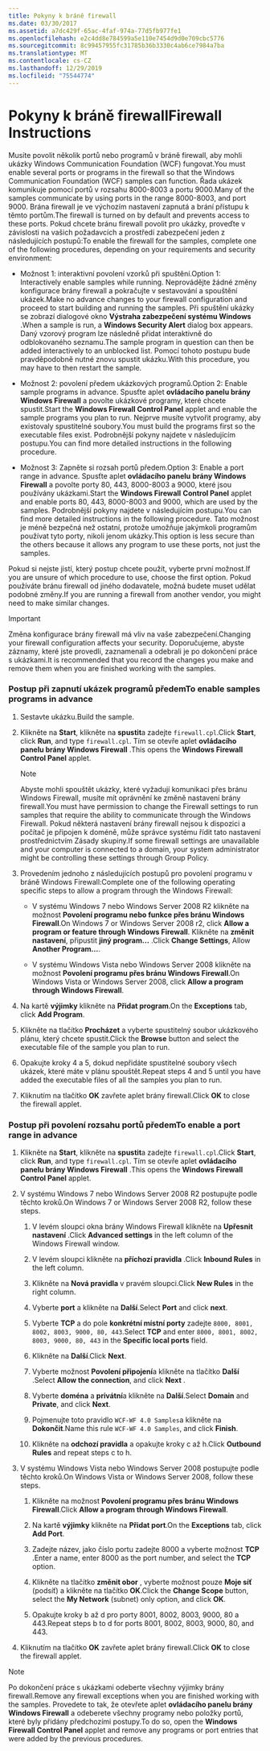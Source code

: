 ```yaml
---
title: Pokyny k bráně firewall
ms.date: 03/30/2017
ms.assetid: a7dc429f-65ac-4faf-974a-77d5fb977fe1
ms.openlocfilehash: e2c4dd8e784599a5e110e7454d9d0e709cbc5776
ms.sourcegitcommit: 8c99457955fc31785b36b3330c4ab6ce7984a7ba
ms.translationtype: MT
ms.contentlocale: cs-CZ
ms.lasthandoff: 12/29/2019
ms.locfileid: "75544774"
---
```

# <a name="firewall-instructions"></a><span data-ttu-id="9c6e7-102">Pokyny k bráně firewall</span><span class="sxs-lookup"><span data-stu-id="9c6e7-102">Firewall Instructions</span></span>
<span data-ttu-id="9c6e7-103">Musíte povolit několik portů nebo programů v bráně firewall, aby mohli ukázky Windows Communication Foundation (WCF) fungovat.</span><span class="sxs-lookup"><span data-stu-id="9c6e7-103">You must enable several ports or programs in the firewall so that the Windows Communication Foundation (WCF) samples can function.</span></span> <span data-ttu-id="9c6e7-104">Řada ukázek komunikuje pomocí portů v rozsahu 8000-8003 a portu 9000.</span><span class="sxs-lookup"><span data-stu-id="9c6e7-104">Many of the samples communicate by using ports in the range 8000-8003, and port 9000.</span></span> <span data-ttu-id="9c6e7-105">Brána firewall je ve výchozím nastavení zapnutá a brání přístupu k těmto portům.</span><span class="sxs-lookup"><span data-stu-id="9c6e7-105">The firewall is turned on by default and prevents access to these ports.</span></span> <span data-ttu-id="9c6e7-106">Pokud chcete bránu firewall povolit pro ukázky, proveďte v závislosti na vašich požadavcích a prostředí zabezpečení jeden z následujících postupů:</span><span class="sxs-lookup"><span data-stu-id="9c6e7-106">To enable the firewall for the samples, complete one of the following procedures, depending on your requirements and security environment:</span></span>  
  
- <span data-ttu-id="9c6e7-107">Možnost 1: interaktivní povolení vzorků při spuštění.</span><span class="sxs-lookup"><span data-stu-id="9c6e7-107">Option 1: Interactively enable samples while running.</span></span> <span data-ttu-id="9c6e7-108">Neprovádějte žádné změny konfigurace brány firewall a pokračujte v sestavování a spouštění ukázek.</span><span class="sxs-lookup"><span data-stu-id="9c6e7-108">Make no advance changes to your firewall configuration and proceed to start building and running the samples.</span></span> <span data-ttu-id="9c6e7-109">Při spuštění ukázky se zobrazí dialogové okno **Výstraha zabezpečení systému Windows** .</span><span class="sxs-lookup"><span data-stu-id="9c6e7-109">When a sample is run, a **Windows Security Alert** dialog box appears.</span></span> <span data-ttu-id="9c6e7-110">Daný vzorový program lze následně přidat interaktivně do odblokovaného seznamu.</span><span class="sxs-lookup"><span data-stu-id="9c6e7-110">The sample program in question can then be added interactively to an unblocked list.</span></span> <span data-ttu-id="9c6e7-111">Pomocí tohoto postupu bude pravděpodobně nutné znovu spustit ukázku.</span><span class="sxs-lookup"><span data-stu-id="9c6e7-111">With this procedure, you may have to then restart the sample.</span></span>  
  
- <span data-ttu-id="9c6e7-112">Možnost 2: povolení předem ukázkových programů.</span><span class="sxs-lookup"><span data-stu-id="9c6e7-112">Option 2: Enable sample programs in advance.</span></span> <span data-ttu-id="9c6e7-113">Spusťte aplet **ovládacího panelu brány Windows Firewall** a povolte ukázkové programy, které chcete spustit.</span><span class="sxs-lookup"><span data-stu-id="9c6e7-113">Start the **Windows Firewall Control Panel** applet and enable the sample programs you plan to run.</span></span> <span data-ttu-id="9c6e7-114">Nejprve musíte vytvořit programy, aby existovaly spustitelné soubory.</span><span class="sxs-lookup"><span data-stu-id="9c6e7-114">You must build the programs first so the executable files exist.</span></span> <span data-ttu-id="9c6e7-115">Podrobnější pokyny najdete v následujícím postupu.</span><span class="sxs-lookup"><span data-stu-id="9c6e7-115">You can find more detailed instructions in the following procedure.</span></span>  
  
- <span data-ttu-id="9c6e7-116">Možnost 3: Zapněte si rozsah portů předem.</span><span class="sxs-lookup"><span data-stu-id="9c6e7-116">Option 3: Enable a port range in advance.</span></span> <span data-ttu-id="9c6e7-117">Spusťte aplet **ovládacího panelu** **brány Windows Firewall** a povolte porty 80, 443, 8000-8003 a 9000, které jsou používány ukázkami.</span><span class="sxs-lookup"><span data-stu-id="9c6e7-117">Start the **Windows Firewall** **Control Panel** applet and enable ports 80, 443, 8000-8003 and 9000, which are used by the samples.</span></span> <span data-ttu-id="9c6e7-118">Podrobnější pokyny najdete v následujícím postupu.</span><span class="sxs-lookup"><span data-stu-id="9c6e7-118">You can find more detailed instructions in the following procedure.</span></span> <span data-ttu-id="9c6e7-119">Tato možnost je méně bezpečná než ostatní, protože umožňuje jakýmkoli programům používat tyto porty, nikoli jenom ukázky.</span><span class="sxs-lookup"><span data-stu-id="9c6e7-119">This option is less secure than the others because it allows any program to use these ports, not just the samples.</span></span>  
  
 <span data-ttu-id="9c6e7-120">Pokud si nejste jistí, který postup chcete použít, vyberte první možnost.</span><span class="sxs-lookup"><span data-stu-id="9c6e7-120">If you are unsure of which procedure to use, choose the first option.</span></span> <span data-ttu-id="9c6e7-121">Pokud používáte bránu firewall od jiného dodavatele, možná budete muset udělat podobné změny.</span><span class="sxs-lookup"><span data-stu-id="9c6e7-121">If you are running a firewall from another vendor, you might need to make similar changes.</span></span>  
  
> [!IMPORTANT]
> <span data-ttu-id="9c6e7-122">Změna konfigurace brány firewall má vliv na vaše zabezpečení.</span><span class="sxs-lookup"><span data-stu-id="9c6e7-122">Changing your firewall configuration affects your security.</span></span> <span data-ttu-id="9c6e7-123">Doporučujeme, abyste záznamy, které jste provedli, zaznamenali a odebrali je po dokončení práce s ukázkami.</span><span class="sxs-lookup"><span data-stu-id="9c6e7-123">It is recommended that you record the changes you make and remove them when you are finished working with the samples.</span></span>  
  
### <a name="to-enable-samples-programs-in-advance"></a><span data-ttu-id="9c6e7-124">Postup při zapnutí ukázek programů předem</span><span class="sxs-lookup"><span data-stu-id="9c6e7-124">To enable samples programs in advance</span></span>  
  
1. <span data-ttu-id="9c6e7-125">Sestavte ukázku.</span><span class="sxs-lookup"><span data-stu-id="9c6e7-125">Build the sample.</span></span>  
  
2. <span data-ttu-id="9c6e7-126">Klikněte na **Start**, klikněte na **spustit**a zadejte `firewall.cpl`.</span><span class="sxs-lookup"><span data-stu-id="9c6e7-126">Click **Start**, click **Run**, and type `firewall.cpl`.</span></span> <span data-ttu-id="9c6e7-127">Tím se otevře aplet **ovládacího panelu brány Windows Firewall** .</span><span class="sxs-lookup"><span data-stu-id="9c6e7-127">This opens the **Windows Firewall Control Panel** applet.</span></span>  
  
    > [!NOTE]
    > <span data-ttu-id="9c6e7-128">Abyste mohli spouštět ukázky, které vyžadují komunikaci přes bránu Windows Firewall, musíte mít oprávnění ke změně nastavení brány firewall.</span><span class="sxs-lookup"><span data-stu-id="9c6e7-128">You must have permission to change the Firewall settings to run samples that require the ability to communicate through the Windows Firewall.</span></span> <span data-ttu-id="9c6e7-129">Pokud některá nastavení brány firewall nejsou k dispozici a počítač je připojen k doméně, může správce systému řídit tato nastavení prostřednictvím Zásady skupiny.</span><span class="sxs-lookup"><span data-stu-id="9c6e7-129">If some firewall settings are unavailable and your computer is connected to a domain, your system administrator might be controlling these settings through Group Policy.</span></span>  
  
3. <span data-ttu-id="9c6e7-130">Provedením jednoho z následujících postupů pro povolení programu v bráně Windows Firewall:</span><span class="sxs-lookup"><span data-stu-id="9c6e7-130">Complete one of the following operating specific steps to allow a program through the Windows Firewall:</span></span>  
  
    - <span data-ttu-id="9c6e7-131">V systému Windows 7 nebo Windows Server 2008 R2 klikněte na možnost **Povolení programu nebo funkce přes bránu Windows Firewall**.</span><span class="sxs-lookup"><span data-stu-id="9c6e7-131">On Windows 7 or Windows Server 2008 r2, click **Allow a program or feature through Windows Firewall**.</span></span> <span data-ttu-id="9c6e7-132">Klikněte na **změnit nastavení**, připustit **jiný program...** .</span><span class="sxs-lookup"><span data-stu-id="9c6e7-132">Click **Change Settings**, Allow **Another Program…**.</span></span>  
  
    - <span data-ttu-id="9c6e7-133">V systému Windows Vista nebo Windows Server 2008 klikněte na možnost **Povolení programu přes bránu Windows Firewall**.</span><span class="sxs-lookup"><span data-stu-id="9c6e7-133">On Windows Vista or Windows Server 2008, click **Allow a program through Windows Firewall**.</span></span>  
  
4. <span data-ttu-id="9c6e7-134">Na kartě **výjimky** klikněte na **Přidat program**.</span><span class="sxs-lookup"><span data-stu-id="9c6e7-134">On the **Exceptions** tab, click **Add Program**.</span></span>  
  
5. <span data-ttu-id="9c6e7-135">Klikněte na tlačítko **Procházet** a vyberte spustitelný soubor ukázkového plánu, který chcete spustit.</span><span class="sxs-lookup"><span data-stu-id="9c6e7-135">Click the **Browse** button and select the executable file of the sample you plan to run.</span></span>  
  
6. <span data-ttu-id="9c6e7-136">Opakujte kroky 4 a 5, dokud nepřidáte spustitelné soubory všech ukázek, které máte v plánu spouštět.</span><span class="sxs-lookup"><span data-stu-id="9c6e7-136">Repeat steps 4 and 5 until you have added the executable files of all the samples you plan to run.</span></span>  
  
7. <span data-ttu-id="9c6e7-137">Kliknutím na tlačítko **OK** zavřete aplet brány firewall.</span><span class="sxs-lookup"><span data-stu-id="9c6e7-137">Click **OK** to close the firewall applet.</span></span>  
  
### <a name="to-enable-a-port-range-in-advance"></a><span data-ttu-id="9c6e7-138">Postup při povolení rozsahu portů předem</span><span class="sxs-lookup"><span data-stu-id="9c6e7-138">To enable a port range in advance</span></span>  
  
1. <span data-ttu-id="9c6e7-139">Klikněte na **Start**, klikněte na **spustit**a zadejte `firewall.cpl`.</span><span class="sxs-lookup"><span data-stu-id="9c6e7-139">Click **Start**, click **Run**, and type `firewall.cpl`.</span></span> <span data-ttu-id="9c6e7-140">Tím se otevře aplet **ovládacího panelu brány Windows Firewall** .</span><span class="sxs-lookup"><span data-stu-id="9c6e7-140">This opens the **Windows Firewall Control Panel** applet.</span></span>  
  
2. <span data-ttu-id="9c6e7-141">V systému Windows 7 nebo Windows Server 2008 R2 postupujte podle těchto kroků.</span><span class="sxs-lookup"><span data-stu-id="9c6e7-141">On Windows 7 or Windows Server 2008 R2, follow these steps.</span></span>  
  
    1. <span data-ttu-id="9c6e7-142">V levém sloupci okna brány Windows Firewall klikněte na **Upřesnit nastavení** .</span><span class="sxs-lookup"><span data-stu-id="9c6e7-142">Click **Advanced settings** in the left column of the Windows Firewall window.</span></span>  
  
    2. <span data-ttu-id="9c6e7-143">V levém sloupci klikněte na **příchozí pravidla** .</span><span class="sxs-lookup"><span data-stu-id="9c6e7-143">Click **Inbound Rules** in the left column.</span></span>  
  
    3. <span data-ttu-id="9c6e7-144">Klikněte na **Nová pravidla** v pravém sloupci.</span><span class="sxs-lookup"><span data-stu-id="9c6e7-144">Click **New Rules** in the right column.</span></span>  
  
    4. <span data-ttu-id="9c6e7-145">Vyberte **port** a klikněte na **Další**.</span><span class="sxs-lookup"><span data-stu-id="9c6e7-145">Select **Port** and click **next**.</span></span>  
  
    5. <span data-ttu-id="9c6e7-146">Vyberte **TCP** a do pole **konkrétní místní porty** zadejte `8000, 8001, 8002, 8003, 9000, 80, 443`.</span><span class="sxs-lookup"><span data-stu-id="9c6e7-146">Select **TCP** and enter `8000, 8001, 8002, 8003, 9000, 80, 443` in the **Specific local ports** field.</span></span>  
  
    6. <span data-ttu-id="9c6e7-147">Klikněte na **Další**.</span><span class="sxs-lookup"><span data-stu-id="9c6e7-147">Click **Next**.</span></span>  
  
    7. <span data-ttu-id="9c6e7-148">Vyberte možnost **Povolení připojení**a klikněte na tlačítko **Další** .</span><span class="sxs-lookup"><span data-stu-id="9c6e7-148">Select **Allow the connection**, and click **Next** .</span></span>  
  
    8. <span data-ttu-id="9c6e7-149">Vyberte **doména** a **privátní**a klikněte na **Další**.</span><span class="sxs-lookup"><span data-stu-id="9c6e7-149">Select **Domain** and **Private**, and click **Next**.</span></span>  
  
    9. <span data-ttu-id="9c6e7-150">Pojmenujte toto pravidlo `WCF-WF 4.0 Samples`a klikněte na **Dokončit**.</span><span class="sxs-lookup"><span data-stu-id="9c6e7-150">Name this rule `WCF-WF 4.0 Samples`, and click **Finish**.</span></span>  
  
    10. <span data-ttu-id="9c6e7-151">Klikněte na **odchozí pravidla** a opakujte kroky c až h.</span><span class="sxs-lookup"><span data-stu-id="9c6e7-151">Click **Outbound Rules** and repeat steps c to h.</span></span>  
  
3. <span data-ttu-id="9c6e7-152">V systému Windows Vista nebo Windows Server 2008 postupujte podle těchto kroků.</span><span class="sxs-lookup"><span data-stu-id="9c6e7-152">On Windows Vista or Windows Server 2008, follow these steps.</span></span>  
  
    1. <span data-ttu-id="9c6e7-153">Klikněte na možnost **Povolení programu přes bránu Windows Firewall**.</span><span class="sxs-lookup"><span data-stu-id="9c6e7-153">Click **Allow a program through Windows Firewall**.</span></span>  
  
    2. <span data-ttu-id="9c6e7-154">Na kartě **výjimky** klikněte na **Přidat port**.</span><span class="sxs-lookup"><span data-stu-id="9c6e7-154">On the **Exceptions** tab, click **Add Port**.</span></span>  
  
    3. <span data-ttu-id="9c6e7-155">Zadejte název, jako číslo portu zadejte 8000 a vyberte možnost **TCP** .</span><span class="sxs-lookup"><span data-stu-id="9c6e7-155">Enter a name, enter 8000 as the port number, and select the **TCP** option.</span></span>  
  
    4. <span data-ttu-id="9c6e7-156">Klikněte na tlačítko **změnit obor** , vyberte možnost pouze **Moje síť** (podsíť) a klikněte na tlačítko **OK**.</span><span class="sxs-lookup"><span data-stu-id="9c6e7-156">Click the **Change Scope** button, select the **My Network** (subnet) only option, and click **OK**.</span></span>  
  
    5. <span data-ttu-id="9c6e7-157">Opakujte kroky b až d pro porty 8001, 8002, 8003, 9000, 80 a 443.</span><span class="sxs-lookup"><span data-stu-id="9c6e7-157">Repeat steps b to d for ports 8001, 8002, 8003, 9000, 80, and 443.</span></span>  
  
4. <span data-ttu-id="9c6e7-158">Kliknutím na tlačítko **OK** zavřete aplet brány firewall.</span><span class="sxs-lookup"><span data-stu-id="9c6e7-158">Click **OK** to close the firewall applet.</span></span>  
  
> [!NOTE]
> <span data-ttu-id="9c6e7-159">Po dokončení práce s ukázkami odeberte všechny výjimky brány firewall.</span><span class="sxs-lookup"><span data-stu-id="9c6e7-159">Remove any firewall exceptions when you are finished working with the samples.</span></span> <span data-ttu-id="9c6e7-160">Provedete to tak, že otevřete aplet **ovládacího panelu brány Windows Firewall** a odeberete všechny programy nebo položky portů, které byly přidány předchozími postupy.</span><span class="sxs-lookup"><span data-stu-id="9c6e7-160">To do so, open the **Windows Firewall Control Panel** applet and remove any programs or port entries that were added by the previous procedures.</span></span>

